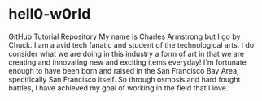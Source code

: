 # hell0-w0rld
GitHub Tutorial Repository
My name is Charles Armstrong but I go by Chuck.  I am a avid tech fanatic and student of the technological arts.  I do consider what we are doing in this industry a form of art in that we are creating and innovating new and exciting items everyday!  I'm fortunate enough to have been born and raised in the San Francisco Bay Area, specifically San Francisco itself.  So through osmosis and hard fought battles, I have achieved my goal of working in the field that I love.
